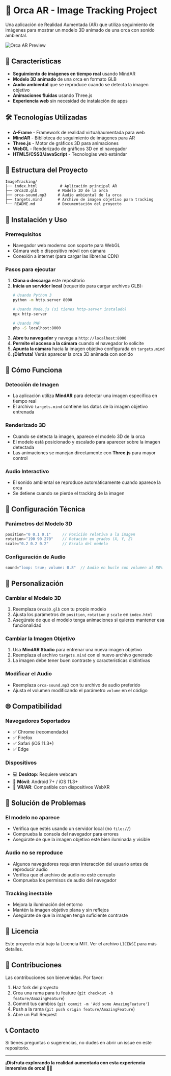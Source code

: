 # 🐋 Orca AR - Image Tracking Project

Una aplicación de Realidad Aumentada (AR) que utiliza seguimiento de imágenes para mostrar un modelo 3D animado de una orca con sonido ambiental.

![Orca AR Preview](ballena1.vercel.app)

## 🌟 Características

- **Seguimiento de imágenes en tiempo real** usando MindAR
- **Modelo 3D animado** de una orca en formato GLB
- **Audio ambiental** que se reproduce cuando se detecta la imagen objetivo
- **Animaciones fluidas** usando Three.js
- **Experiencia web** sin necesidad de instalación de apps

## 🛠️ Tecnologías Utilizadas

- **A-Frame** - Framework de realidad virtual/aumentada para web
- **MindAR** - Biblioteca de seguimiento de imágenes para AR
- **Three.js** - Motor de gráficos 3D para animaciones
- **WebGL** - Renderizado de gráficos 3D en el navegador
- **HTML5/CSS3/JavaScript** - Tecnologías web estándar

## 📁 Estructura del Proyecto

```
ImageTracking/
├── index.html          # Aplicación principal AR
├── Orca3D.glb         # Modelo 3D de la orca
├── orca-sound.mp3     # Audio ambiental de la orca
├── targets.mind       # Archivo de imagen objetivo para tracking
└── README.md          # Documentación del proyecto
```

## 🚀 Instalación y Uso

### Prerrequisitos

- Navegador web moderno con soporte para WebGL
- Cámara web o dispositivo móvil con cámara
- Conexión a internet (para cargar las librerías CDN)

### Pasos para ejecutar

1. **Clona o descarga** este repositorio
2. **Inicia un servidor local** (requerido para cargar archivos GLB):
   ```bash
   # Usando Python 3
   python -m http.server 8000
   
   # Usando Node.js (si tienes http-server instalado)
   npx http-server
   
   # Usando PHP
   php -S localhost:8000
   ```
3. **Abre tu navegador** y navega a `http://localhost:8000`
4. **Permite el acceso a la cámara** cuando el navegador lo solicite
5. **Apunta la cámara** hacia la imagen objetivo configurada en `targets.mind`
6. **¡Disfruta!** Verás aparecer la orca 3D animada con sonido

## 🎯 Cómo Funciona

### Detección de Imagen
- La aplicación utiliza **MindAR** para detectar una imagen específica en tiempo real
- El archivo `targets.mind` contiene los datos de la imagen objetivo entrenada

### Renderizado 3D
- Cuando se detecta la imagen, aparece el modelo 3D de la orca
- El modelo está posicionado y escalado para aparecer sobre la imagen detectada
- Las animaciones se manejan directamente con **Three.js** para mayor control

### Audio Interactivo
- El sonido ambiental se reproduce automáticamente cuando aparece la orca
- Se detiene cuando se pierde el tracking de la imagen

## 🔧 Configuración Técnica

### Parámetros del Modelo 3D
```javascript
position="0 0.1 0.1"     // Posición relativa a la imagen
rotation="190 90 270"    // Rotación en grados (X, Y, Z)
scale="0.2 0.2 0.2"      // Escala del modelo
```

### Configuración de Audio
```javascript
sound="loop: true; volume: 0.8"  // Audio en bucle con volumen al 80%
```

## 🎨 Personalización

### Cambiar el Modelo 3D
1. Reemplaza `Orca3D.glb` con tu propio modelo
2. Ajusta los parámetros de `position`, `rotation` y `scale` en `index.html`
3. Asegúrate de que el modelo tenga animaciones si quieres mantener esa funcionalidad

### Cambiar la Imagen Objetivo
1. Usa **MindAR Studio** para entrenar una nueva imagen objetivo
2. Reemplaza el archivo `targets.mind` con el nuevo archivo generado
3. La imagen debe tener buen contraste y características distintivas

### Modificar el Audio
- Reemplaza `orca-sound.mp3` con tu archivo de audio preferido
- Ajusta el volumen modificando el parámetro `volume` en el código

## 🌐 Compatibilidad

### Navegadores Soportados
- ✅ Chrome (recomendado)
- ✅ Firefox
- ✅ Safari (iOS 11.3+)
- ✅ Edge

### Dispositivos
- 💻 **Desktop**: Requiere webcam
- 📱 **Móvil**: Android 7+ / iOS 11.3+
- 🥽 **VR/AR**: Compatible con dispositivos WebXR

## 🐛 Solución de Problemas

### El modelo no aparece
- Verifica que estés usando un servidor local (no `file://`)
- Comprueba la consola del navegador para errores
- Asegúrate de que la imagen objetivo esté bien iluminada y visible

### Audio no se reproduce
- Algunos navegadores requieren interacción del usuario antes de reproducir audio
- Verifica que el archivo de audio no esté corrupto
- Comprueba los permisos de audio del navegador

### Tracking inestable
- Mejora la iluminación del entorno
- Mantén la imagen objetivo plana y sin reflejos
- Asegúrate de que la imagen tenga suficiente contraste

## 📝 Licencia

Este proyecto está bajo la Licencia MIT. Ver el archivo `LICENSE` para más detalles.

## 🤝 Contribuciones

Las contribuciones son bienvenidas. Por favor:

1. Haz fork del proyecto
2. Crea una rama para tu feature (`git checkout -b feature/AmazingFeature`)
3. Commit tus cambios (`git commit -m 'Add some AmazingFeature'`)
4. Push a la rama (`git push origin feature/AmazingFeature`)
5. Abre un Pull Request

## 📞 Contacto

Si tienes preguntas o sugerencias, no dudes en abrir un issue en este repositorio.

---

**¡Disfruta explorando la realidad aumentada con esta experiencia inmersiva de orca! 🐋✨**
